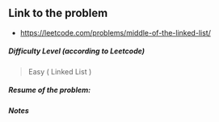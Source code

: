 ## Link to the problem
 
 - https://leetcode.com/problems/middle-of-the-linked-list/
 
##### Difficulty Level (according to Leetcode)
 
 > Easy ( Linked List )
 
##### Resume of the problem:



##### Notes
  